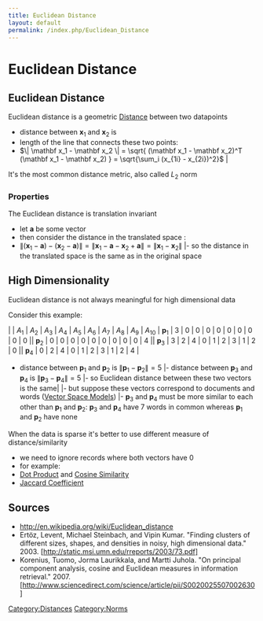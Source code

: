 ```yaml
---
title: Euclidean Distance
layout: default
permalink: /index.php/Euclidean_Distance
---
```


# Euclidean Distance

## Euclidean Distance
Euclidean distance is a geometric [Distance](Distance) between two datapoints
- distance between $\mathbf x_1$ and $\mathbf x_2$ is 
- length of the line that connects these two points:
- $\|  \mathbf x_1 - \mathbf x_2 \| = \sqrt{ (\mathbf x_1 - \mathbf x_2)^T (\mathbf x_1 - \mathbf x_2) } = \sqrt{\sum_i (x_{1i} - x_{2i})^2}$ |

It's the most common distance metric, also called $L_2$ norm


### Properties
The Euclidean distance is translation invariant
- let $\mathbf a$ be some vector
- then consider the distance in the translated space :
- $\|  (\mathbf x_1 - \mathbf a) - (\mathbf x_2 - \mathbf a) \| = \| \mathbf x_1 - \mathbf a - \mathbf x_2 + \mathbf a \| = \| \mathbf x_1 - \mathbf x_2 \|$ |- so the distance in the translated space is the same as in the original space




## High Dimensionality
Euclidean distance is not always meaningful for high dimensional data

Consider this example:

|    |  $A_1$  |   $A_2$  |   $A_3$  |  $A_4$  |  $A_5$  |  $A_6$  |  $A_7$  |  $A_8$  |  $A_9$  |  $A_{10}$  |  $\mathbf p_1$  |  3  |  0  |  0  |  0  |  0  |  0  |  0  |  0  |  0  |  0 ||  $\mathbf p_2$  |  0  |  0  |  0  |  0  |  0  |  0  |  0  |  0  |  0  |  4 ||  $\mathbf p_3$  |  3  |  2  |  4  |  0  |  1  |  2  |  3  |  1  |  2  |  0 ||  $\mathbf p_4$  |  0  |  2  |  4  |  0  |  1  |  2  |  3  |  1  |  2  |  4 |

- distance between $\mathbf p_1$ and $\mathbf p_2$ is $\|  \mathbf p_1 - \mathbf p_2\| = 5$ |- distance between $\mathbf p_3$ and $\mathbf p_4$ is $\|  \mathbf p_3 - \mathbf p_4\| = 5$ |- so Euclidean distance between these two vectors is the same|   |- but suppose these vectors correspond to documents and words ([Vector Space Models](Vector_Space_Models)) |- $\mathbf p_3$ and $\mathbf p_4$ must be more similar to each other than $\mathbf p_1$ and $\mathbf p_2$: $\mathbf p_3$ and $\mathbf p_4$ have 7 words in common whereas $\mathbf p_1$ and $\mathbf p_2$ have none


When the data is sparse it's better to use different measure of distance/similarity
- we need to ignore records where both vectors have 0 
- for example:
- [Dot Product](Dot_Product) and [Cosine Similarity](Cosine_Similarity)
- [Jaccard Coefficient](Jaccard_Coefficient)




## Sources
- http://en.wikipedia.org/wiki/Euclidean_distance
- Ertöz, Levent, Michael Steinbach, and Vipin Kumar. "Finding clusters of different sizes, shapes, and densities in noisy, high dimensional data." 2003. [http://static.msi.umn.edu/rreports/2003/73.pdf]
- Korenius, Tuomo, Jorma Laurikkala, and Martti Juhola. "On principal component analysis, cosine and Euclidean measures in information retrieval." 2007. [http://www.sciencedirect.com/science/article/pii/S0020025507002630] 


[Category:Distances](Category_Distances)
[Category:Norms](Category_Norms)